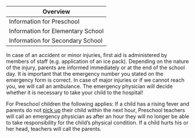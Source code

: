 | Overview |
| --- |
| Information for Preschool | yes |
| Information for Elementary School | yes |
| Information for Secondary School | yes |

In case of an accident or minor injuries, first aid is administered by members of staff (e.g. application of an ice pack). Depending on the nature of the injury, parents are informed immediately or at the end of the school day. It is important that the emergency number you stated on the emergency form is correct. In case of major injuries or if we cannot reach you, we will call an ambulance. The emergency physician will decide whether it is necessary to take your child to the hospital!

For Preschool children the following applies: If a child has a rising fever and parents do not [pick up](/en/Drop_off_and_Pick_up "Drop off and Pick up") their child within the next hour, Preschool teachers will call an emergency physician as after an hour they will no longer be able to take responsibility for the child’s physical condition. If a child hurts his or her head, teachers will call the parents.
